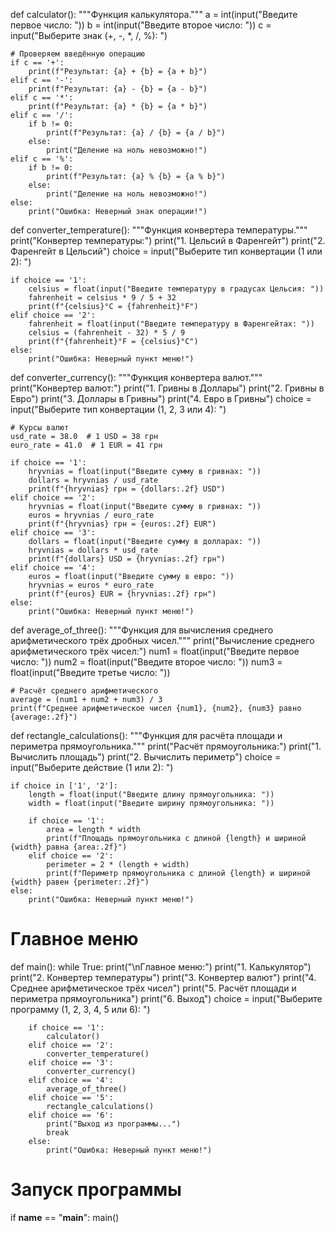 def calculator():
    """Функция калькулятора."""
    a = int(input("Введите первое число: "))
    b = int(input("Введите второе число: "))
    c = input("Выберите знак (+, -, *, /, %): ")

    # Проверяем введённую операцию
    if c == '+':
        print(f"Результат: {a} + {b} = {a + b}")
    elif c == '-':
        print(f"Результат: {a} - {b} = {a - b}")
    elif c == '*':
        print(f"Результат: {a} * {b} = {a * b}")
    elif c == '/':
        if b != 0:
            print(f"Результат: {a} / {b} = {a / b}")
        else:
            print("Деление на ноль невозможно!")
    elif c == '%':
        if b != 0:
            print(f"Результат: {a} % {b} = {a % b}")
        else:
            print("Деление на ноль невозможно!")
    else:
        print("Ошибка: Неверный знак операции!")


def converter_temperature():
    """Функция конвертера температуры."""
    print("Конвертер температуры:")
    print("1. Цельсий в Фаренгейт")
    print("2. Фаренгейт в Цельсий")
    choice = input("Выберите тип конвертации (1 или 2): ")

    if choice == '1':
        celsius = float(input("Введите температуру в градусах Цельсия: "))
        fahrenheit = celsius * 9 / 5 + 32
        print(f"{celsius}°C = {fahrenheit}°F")
    elif choice == '2':
        fahrenheit = float(input("Введите температуру в Фаренгейтах: "))
        celsius = (fahrenheit - 32) * 5 / 9
        print(f"{fahrenheit}°F = {celsius}°C")
    else:
        print("Ошибка: Неверный пункт меню!")


def converter_currency():
    """Функция конвертера валют."""
    print("Конвертер валют:")
    print("1. Гривны в Доллары")
    print("2. Гривны в Евро")
    print("3. Доллары в Гривны")
    print("4. Евро в Гривны")
    choice = input("Выберите тип конвертации (1, 2, 3 или 4): ")

    # Курсы валют
    usd_rate = 38.0  # 1 USD = 38 грн
    euro_rate = 41.0  # 1 EUR = 41 грн

    if choice == '1':
        hryvnias = float(input("Введите сумму в гривнах: "))
        dollars = hryvnias / usd_rate
        print(f"{hryvnias} грн = {dollars:.2f} USD")
    elif choice == '2':
        hryvnias = float(input("Введите сумму в гривнах: "))
        euros = hryvnias / euro_rate
        print(f"{hryvnias} грн = {euros:.2f} EUR")
    elif choice == '3':
        dollars = float(input("Введите сумму в долларах: "))
        hryvnias = dollars * usd_rate
        print(f"{dollars} USD = {hryvnias:.2f} грн")
    elif choice == '4':
        euros = float(input("Введите сумму в евро: "))
        hryvnias = euros * euro_rate
        print(f"{euros} EUR = {hryvnias:.2f} грн")
    else:
        print("Ошибка: Неверный пункт меню!")


def average_of_three():
    """Функция для вычисления среднего арифметического трёх дробных чисел."""
    print("Вычисление среднего арифметического трёх чисел:")
    num1 = float(input("Введите первое число: "))
    num2 = float(input("Введите второе число: "))
    num3 = float(input("Введите третье число: "))

    # Расчёт среднего арифметического
    average = (num1 + num2 + num3) / 3
    print(f"Среднее арифметическое чисел {num1}, {num2}, {num3} равно {average:.2f}")


def rectangle_calculations():
    """Функция для расчёта площади и периметра прямоугольника."""
    print("Расчёт прямоугольника:")
    print("1. Вычислить площадь")
    print("2. Вычислить периметр")
    choice = input("Выберите действие (1 или 2): ")

    if choice in ['1', '2']:
        length = float(input("Введите длину прямоугольника: "))
        width = float(input("Введите ширину прямоугольника: "))

        if choice == '1':
            area = length * width
            print(f"Площадь прямоугольника с длиной {length} и шириной {width} равна {area:.2f}")
        elif choice == '2':
            perimeter = 2 * (length + width)
            print(f"Периметр прямоугольника с длиной {length} и шириной {width} равен {perimeter:.2f}")
    else:
        print("Ошибка: Неверный пункт меню!")


# Главное меню
def main():
    while True:
        print("\nГлавное меню:")
        print("1. Калькулятор")
        print("2. Конвертер температуры")
        print("3. Конвертер валют")
        print("4. Среднее арифметическое трёх чисел")
        print("5. Расчёт площади и периметра прямоугольника")
        print("6. Выход")
        choice = input("Выберите программу (1, 2, 3, 4, 5 или 6): ")

        if choice == '1':
            calculator()
        elif choice == '2':
            converter_temperature()
        elif choice == '3':
            converter_currency()
        elif choice == '4':
            average_of_three()
        elif choice == '5':
            rectangle_calculations()
        elif choice == '6':
            print("Выход из программы...")
            break
        else:
            print("Ошибка: Неверный пункт меню!")


# Запуск программы
if __name__ == "__main__":
    main()
